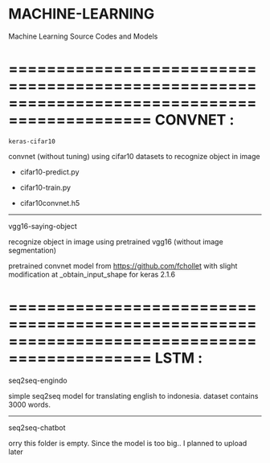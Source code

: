 # MACHINE-LEARNING
Machine Learning Source Codes and Models

=============================================================================================
CONVNET :
=============================================================================================

 	keras-cifar10 	
  
  convnet (without tuning) using cifar10 datasets to recognize object in image
  
  - cifar10-predict.py
  
  - cifar10-train.py 
	
  - cifar10convnet.h5
  
  ------------------------------------------------------------------------------------
  
  vgg16-saying-object
  
  recognize object in image using pretrained vgg16 (without image segmentation)
 
  
  pretrained convnet model from https://github.com/fchollet
  with slight modification at _obtain_input_shape for keras 2.1.6
  
  
=============================================================================================
LSTM :
=============================================================================================

  
  seq2seq-engindo
  
  simple seq2seq model for translating english to indonesia.
  dataset contains 3000 words.
  
  
  -----------------------------------------------------------------------------------
  
  seq2seq-chatbot
  
  orry this folder is empty. Since the model is too big.. I planned to upload later
  
  
  
  
  

